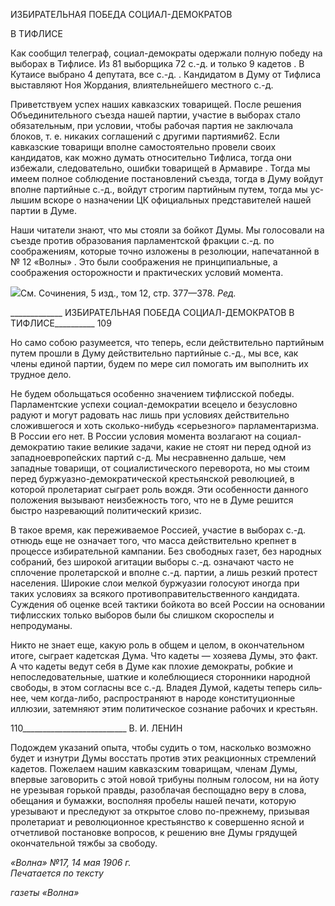 ИЗБИРАТЕЛЬНАЯ ПОБЕДА СОЦИАЛ-ДЕМОКРАТОВ

В ТИФЛИСЕ

Как сообщил телеграф, социал-демократы одержали полную победу на выборах в Тифлисе. Из 81 выборщика 72 с.-д. и только 9 кадетов . В Кутаисе выбрано 4 депутата, все с.-д. . Кандидатом в Думу от Тифлиса выставляют Ноя Жордания, влиятельнейше­го местного с.-д.

Приветствуем успех наших кавказских товарищей. После решения Объединительно­го съезда нашей партии, участие в выборах стало обязательным, при условии, чтобы рабочая партия не заключала блоков, т. е. никаких соглашений с другими партиями62. Если кавказские товарищи вполне самостоятельно провели своих кандидатов, как мож­но думать относительно Тифлиса, тогда они избежали, следовательно, ошибки товари­щей в Армавире . Тогда мы имеем полное соблюдение постановлений съезда, тогда в Думу войдут вполне партийные с.-д., войдут строгим партийным путем, тогда мы ус­лышим вскоре о назначении ЦК официальных представителей нашей партии в Думе.

Наши читатели знают, что мы стояли за бойкот Думы. Мы голосовали на съезде про­тив образования парламентской фракции с.-д. по соображениям, которые точно изло­жены в резолюции, напечатанной в № 12 «Волны» . Это были соображения не принци­пиальные, а соображения осторожности и практических условий момента.

![](file:///C:/Users/bot32/AppData/Local/Temp/msohtmlclip1/01/clip_image001.png)См. Сочинения, 5 изд., том 12, стр. 377—378. _Ред._

  

_____________ ИЗБИРАТЕЛЬНАЯ ПОБЕДА СОЦИАЛ-ДЕМОКРАТОВ В ТИФЛИСЕ__________ 109

Но само собою разумеется, что теперь, если действительно партийным путем прошли в Думу действительно партийные с.-д., мы все, как члены единой партии, будем по мере сил помогать им выполнить их трудное дело.

Не будем обольщаться особенно значением тифлисской победы. Парламентские ус­пехи социал-демократии всецело и безусловно радуют и могут радовать нас лишь при условиях действительно сложившегося и хоть сколько-нибудь «серьезного» парламен­таризма. В России его нет. В России условия момента возлагают на социал-демократию такие великие задачи, какие не стоят ни перед одной из западноевропейских партий с-д. Мы несравненно дальше, чем западные товарищи, от социалистического переворота, но мы стоим перед буржуазно-демократической крестьянской революцией, в которой пролетариат сыграет роль вождя. Эти особенности данного положения вызывают неиз­бежность того, что не в Думе решится быстро назревающий политический кризис.

В такое время, как переживаемое Россией, участие в выборах с.-д. отнюдь еще не оз­начает того, что масса действительно крепнет в процессе избирательной кампании. Без свободных газет, без народных собраний, без широкой агитации выборы с.-д. означают часто не сплочение пролетарской и вполне с.-д. партии, а лишь резкий протест населе­ния. Широкие слои мелкой буржуазии голосуют иногда при таких условиях за всякого противоправительственного кандидата. Суждения об оценке всей тактики бойкота во всей России на основании тифлисских только выборов были бы слишком скороспелы и непродуманы.

Никто не знает еще, какую роль в общем и целом, в окончательном итоге, сыграет кадетская Дума. Что кадеты — хозяева Думы, это факт. А что кадеты ведут себя в Думе как плохие демократы, робкие и непоследовательные, шаткие и колеблющиеся сторон­ники народной свободы, в этом согласны все с.-д. Владея Думой, кадеты теперь силь­нее, чем когда-либо, распространяют в народе конституционные иллюзии, затемняют этим политическое сознание рабочих и крестьян.

  

110__________________________ В. И. ЛЕНИН

Подождем указаний опыта, чтобы судить о том, насколько возможно будет и изнут­ри Думы восстать против этих реакционных стремлений кадетов. Пожелаем нашим кавказским товарищам, членам Думы, впервые заговорить с этой новой трибуны пол­ным голосом, ни на йоту не урезывая горькой правды, разоблачая беспощадно веру в слова, обещания и бумажки, восполняя пробелы нашей печати, которую урезывают и преследуют за открытое слово по-прежнему, призывая пролетариат и революционное крестьянство к совершенно ясной и отчетливой постановке вопросов, к решению вне Думы грядущей окончательной тяжбы за свободу.

_«Волна» №17, 14 мая 1906 г.                                                                Печатается по тексту_

_газеты «Волна»_
